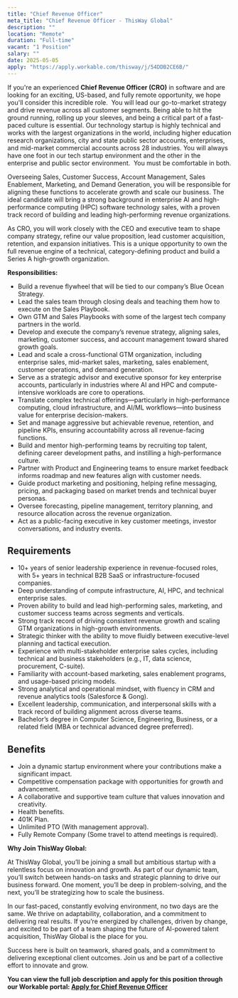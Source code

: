 ```yaml
---
title: "Chief Revenue Officer"
meta_title: "Chief Revenue Officer - ThisWay Global"
description: ""
location: "Remote"
duration: "Full-time"
vacant: "1 Position"
salary: ""
date: 2025-05-05
apply: "https://apply.workable.com/thisway/j/54DDB2CE6B/"
---
```


If you're an experienced **Chief Revenue Officer (CRO)** in software and are looking for an exciting, US-based, and fully remote opportunity, we hope you'll consider this incredible role.  You will lead our go-to-market strategy and drive revenue across all customer segments. Being able to hit the ground running, rolling up your sleeves, and being a critical part of a fast-paced culture is essential. Our technology startup is highly technical and works with the largest organizations in the world, including higher education research organizations, city and state public sector accounts, enterprises, and mid-market commercial accounts across 28 industries. You will always have one foot in our tech startup environment and the other in the enterprise and public sector environment.  You must be comfortable in both.

Overseeing Sales, Customer Success, Account Management, Sales Enablement, Marketing, and Demand Generation, you will be responsible for aligning these functions to accelerate growth and scale our business. The ideal candidate will bring a strong background in enterprise AI and high-performance computing (HPC) software technology sales, with a proven track record of building and leading high-performing revenue organizations.

As CRO, you will work closely with the CEO and executive team to shape company strategy, refine our value proposition, lead customer acquisition, retention, and expansion initiatives. This is a unique opportunity to own the full revenue engine of a technical, category-defining product and build a Series A high-growth organization.

**Responsibilities:**

- Build a revenue flywheel that will be tied to our company’s Blue Ocean Strategy.
- Lead the sales team through closing deals and teaching them how to execute on the Sales Playbook.
- Own GTM and Sales Playbooks with some of the largest tech company partners in the world.
- Develop and execute the company’s revenue strategy, aligning sales, marketing, customer success, and account management toward shared growth goals.
- Lead and scale a cross-functional GTM organization, including enterprise sales, mid-market sales, marketing, sales enablement, customer operations, and demand generation.
- Serve as a strategic advisor and executive sponsor for key enterprise accounts, particularly in industries where AI and HPC and compute-intensive workloads are core to operations.
- Translate complex technical offerings—particularly in high-performance computing, cloud infrastructure, and AI/ML workflows—into business value for enterprise decision-makers.
- Set and manage aggressive but achievable revenue, retention, and pipeline KPIs, ensuring accountability across all revenue-facing functions.
- Build and mentor high-performing teams by recruiting top talent, defining career development paths, and instilling a high-performance culture.
- Partner with Product and Engineering teams to ensure market feedback informs roadmap and new features align with customer needs.
- Guide product marketing and positioning, helping refine messaging, pricing, and packaging based on market trends and technical buyer personas.
- Oversee forecasting, pipeline management, territory planning, and resource allocation across the revenue organization.
- Act as a public-facing executive in key customer meetings, investor conversations, and industry events.

## Requirements

- 10+ years of senior leadership experience in revenue-focused roles, with 5+ years in technical B2B SaaS or infrastructure-focused companies.
- Deep understanding of compute infrastructure, AI, HPC, and technical enterprise sales.
- Proven ability to build and lead high-performing sales, marketing, and customer success teams across segments and verticals.
- Strong track record of driving consistent revenue growth and scaling GTM organizations in high-growth environments.
- Strategic thinker with the ability to move fluidly between executive-level planning and tactical execution.
- Experience with multi-stakeholder enterprise sales cycles, including technical and business stakeholders (e.g., IT, data science, procurement, C-suite).
- Familiarity with account-based marketing, sales enablement programs, and usage-based pricing models.
- Strong analytical and operational mindset, with fluency in CRM and revenue analytics tools (Salesforce & Gong).
- Excellent leadership, communication, and interpersonal skills with a track record of building alignment across diverse teams.
- Bachelor’s degree in Computer Science, Engineering, Business, or a related field (MBA or technical advanced degree preferred).

## Benefits

- Join a dynamic startup environment where your contributions make a significant impact.
- Competitive compensation package with opportunities for growth and advancement.
- A collaborative and supportive team culture that values innovation and creativity.
- Health benefits.
- 401K Plan.
- Unlimited PTO (With management approval).
- Fully Remote Company (Some travel to attend meetings is required).

**Why Join ThisWay Global:**

At ThisWay Global, you’ll be joining a small but ambitious startup with a relentless focus on innovation and growth. As part of our dynamic team, you’ll switch between hands-on tasks and strategic planning to drive our business forward. One moment, you’ll be deep in problem-solving, and the next, you’ll be strategizing how to scale the business.

In our fast-paced, constantly evolving environment, no two days are the same. We thrive on adaptability, collaboration, and a commitment to delivering real results. If you’re energized by challenges, driven by change, and excited to be part of a team shaping the future of AI-powered talent acquisition, ThisWay Global is the place for you.

Success here is built on teamwork, shared goals, and a commitment to delivering exceptional client outcomes. Join us and be part of a collective effort to innovate and grow.

**You can view the full job description and apply for this position through our Workable portal: [Apply for Chief Revenue Officer](https://apply.workable.com/thisway/j/54DDB2CE6B/)**
